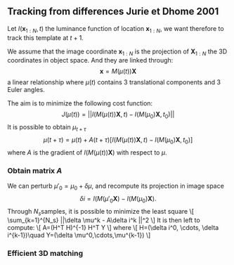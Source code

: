## Tracking from differences Jurie et Dhome 2001

Let $I(\mathbf{x}_{1:N},t)$ the luminance function of location $\mathbf{x}_{1:N}$, we want therefore to track this template at $t+1$.

We assume that the image coordinate $\mathbf{x}_{1:N}$ is the projection of $\mathbf{X}_{1:N}$ the 3D coordinates in object space. And they are linked through:
$$\mathbf{x}=M(\mu(t))\mathbf{X}$$
a linear relationship where $\mu(t)$ contains 3 translational components and 3 Euler angles.

The aim is to minimize the following cost function:
$$J(\mu(t))=|| I(M(\mu(t))\mathbf{X},t) - I(M(\mu_0)\mathbf{X},t_0) ||$$
It is possible to obtain $\mu_{t+\tau}$
$$\mu(t+\tau)=\mu(t)+A(t+\tau)[I(M(\mu(t))\mathbf{X},t) - I(M(\mu_0)\mathbf{X},t_0)]$$
where $A$ is the gradient of $I(M(\mu(t))\mathbf{X})$ with respect to $\mu$.

### Obtain matrix $A$

We can perturb $\mu'_0=\mu_0+\delta \mu$, and recompute its projection in image space 
$$\delta i=I(M(\mu'_0\mathbf{X}) - I(M(\mu_0)\mathbf{X}).$$
Through $N_s​$ samples, it is possible to minimize the least square
\\[
\sum_{k=1}^{N_s} ||\delta \mu^k - A\delta i^k ||^2
\\]
It is then left to compute:
\\[
A=(H^T H)^{-1} H^T Y
\\]
where
\\[
H=(\delta i^0, \cdots, \delta i^{k-1})\quad Y=(\delta \mu^0,\cdots,\mu^{k-1})
\\]

### Efficient 3D matching
